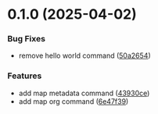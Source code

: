 # 0.1.0 (2025-04-02)

### Bug Fixes

- remove hello world command ([50a2654](https://github.com/Jucamola/sf-org-mapper/commit/50a265431af496301cb5b5ea8a4a089629edafc8))

### Features

- add map metadata command ([43930ce](https://github.com/Jucamola/sf-org-mapper/commit/43930cefa0c1ef5ed5e0aacb92aa3767f3d17f39))
- add map org command ([6e47f39](https://github.com/Jucamola/sf-org-mapper/commit/6e47f390c5b4725b1a6287bcb2443485dbfb9cf0))
